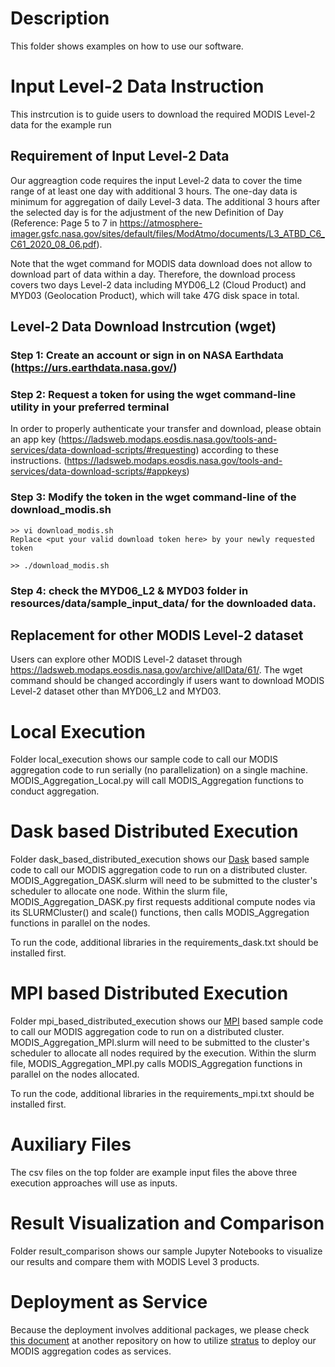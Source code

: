 # Description
This folder shows examples on how to use our software.

# Input Level-2 Data Instruction
This instrcution is to guide users to download the required MODIS Level-2 data for the example run 

## Requirement of Input Level-2 Data 
Our aggreagtion code requires the input Level-2 data to cover the time range of at least one day with additional 3 hours. The one-day data is minimum for aggregation of daily Level-3 data. The additional 3 hours after the selected day is for the adjustment of the new Definition of Day (Reference: Page 5 to 7 in https://atmosphere-imager.gsfc.nasa.gov/sites/default/files/ModAtmo/documents/L3_ATBD_C6_C61_2020_08_06.pdf).

Note that the wget command for MODIS data download does not allow to download part of data within a day. Therefore, the download process covers two days Level-2 data including MYD06_L2 (Cloud Product) and MYD03 (Geolocation Product), which will take 47G disk space in total. 

## Level-2 Data Download Instrcution (wget)

### Step 1: Create an account or sign in on NASA Earthdata (https://urs.earthdata.nasa.gov/) 

### Step 2: Request a token for using the wget command-line utility in your preferred terminal
In order to properly authenticate your transfer and download, please obtain an app key (https://ladsweb.modaps.eosdis.nasa.gov/tools-and-services/data-download-scripts/#requesting) according to these instructions. (https://ladsweb.modaps.eosdis.nasa.gov/tools-and-services/data-download-scripts/#appkeys) 

### Step 3: Modify the token in the wget command-line of the download_modis.sh 
```
>> vi download_modis.sh
Replace <put your valid download token here> by your newly requested token

>> ./download_modis.sh
```
### Step 4: check the MYD06_L2 & MYD03 folder in resources/data/sample_input_data/ for the downloaded data.

## Replacement for other MODIS Level-2 dataset
Users can explore other MODIS Level-2 dataset through https://ladsweb.modaps.eosdis.nasa.gov/archive/allData/61/. The wget command should be changed accordingly if users want to download MODIS Level-2 dataset other than MYD06_L2 and MYD03.

# Local Execution
Folder local_execution shows our sample code to call our MODIS aggregation code to run serially (no parallelization) on a single machine. MODIS_Aggregation_Local.py will call MODIS_Aggregation functions to conduct aggregation.

# Dask based Distributed Execution
Folder dask_based_distributed_execution shows our [Dask](https://dask.org/) based sample code to call our MODIS aggregation code to run on a distributed cluster. MODIS_Aggregation_DASK.slurm will need to be submitted to the cluster's scheduler to allocate one node. Within the slurm file, MODIS_Aggregation_DASK.py first requests additional compute nodes via its SLURMCluster() and scale() functions, then calls MODIS_Aggregation functions in parallel on the nodes.

To run the code, additional libraries in the requirements_dask.txt should be installed first.

# MPI based Distributed Execution
Folder mpi_based_distributed_execution shows our [MPI](https://en.wikipedia.org/wiki/Message_Passing_Interface) based sample code to call our MODIS aggregation code to run on a distributed cluster. MODIS_Aggregation_MPI.slurm will need to be submitted to the cluster's scheduler to allocate all nodes required by the execution. Within the slurm file, MODIS_Aggregation_MPI.py calls MODIS_Aggregation functions in parallel on the nodes allocated.

To run the code, additional libraries in the requirements_mpi.txt should be installed first.

# Auxiliary Files
The csv files on the top folder are example input files the above three execution approaches will use as inputs.

# Result Visualization and Comparison
Folder result_comparison shows our sample Jupyter Notebooks to visualize our results and compare them with MODIS Level 3 products.

# Deployment as Service
Because the deployment involves additional packages, we please check [this document](https://github.com/big-data-lab-umbc/stratus/blob/master/Stratus-MODIS-Aggregation-Deployment.md) at another repository on how to utilize [stratus](https://github.com/nasa-nccs-cds/stratus) to deploy our MODIS aggregation codes as services.
